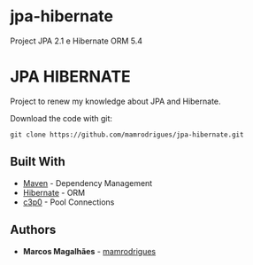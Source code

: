 # jpa-hibernate
Project JPA 2.1 e Hibernate ORM 5.4


# JPA HIBERNATE

Project to renew my knowledge about JPA and Hibernate.


Download the code with git:

```
git clone https://github.com/mamrodrigues/jpa-hibernate.git
```

## Built With

* [Maven](https://maven.apache.org/) - Dependency Management
* [Hibernate](https://hibernate.org/orm/documentation/5.4/) - ORM
* [c3p0](https://www.mchange.com/projects/c3p0/) - Pool Connections

## Authors

* **Marcos Magalhães** - [mamrodrigues](https://github.com/mamrodrigues)

